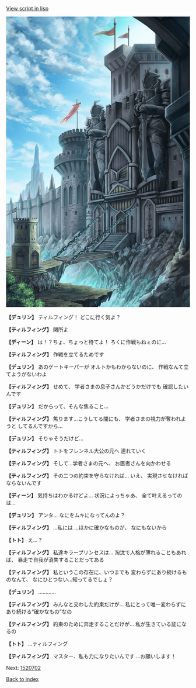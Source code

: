 [View script in lisp](../scripts/1520502.txt)

![005_Checkpoint.png](../images/backgrounds/005_Checkpoint.png)

**【デュリン】**
ティルフィング！
どこに行く気よ？

**【ティルフィング】**
関所よ

**【ディーン】**
は！？ちょ、ちょっと待てよ！
ろくに作戦もねぇのに…

**【ティルフィング】**
作戦を立てるためです

**【デュリン】**
あのゲートキーパーが
オルトかもわからないのに、
作戦なんて立てようがないわよ

**【ティルフィング】**
せめて、
学者さまの息子さんかどうかだけでも
確認したいんです

**【デュリン】**
だからって、そんな焦ること…

**【ティルフィング】**
焦ります…こうしてる間にも、
学者さまの視力が奪われようと
してるんですから…

**【デュリン】**
そりゃそうだけど…

**【ティルフィング】**
トトをフレンネル大公の元へ
連れていく

**【ティルフィング】**
そして…学者さまの元へ、
お医者さんを向かわせる

**【ティルフィング】**
その二つの約束を守らなければ…
いえ、
実現させなければならないんです

**【ディーン】**
気持ちはわかるけどよ…
状況によっちゃあ、
全て叶えるってのは…

**【デュリン】**
アンタ…
なにをムキになってんのよ？

**【ティルフィング】**
…私には
…ほかに確かなものが、
なにもないから

**【トト】**
え…？

**【ティルフィング】**
私達キラープリンセスは…
淘汰で人格が薄れることもあれば、
暴走で自我が消失することだってある

**【ティルフィング】**
私というこの存在に、いつまでも
変わらずにあり続けるものなんて、
なにひとつない…知ってるでしょ？

**【デュリン】**
…………

**【ティルフィング】**
みんなと交わした約束だけが…
私にとって唯一変わらずに
あり続ける“確かなもの”なの

**【ティルフィング】**
約束のために奔走することだけが…
私が生きている証になるの

**【トト】**
…ティルフィング

**【ティルフィング】**
マスター、私も力になりたいんです
…お願いします！

Next: [1520702](1520702.md)

[Back to index](index.md)
